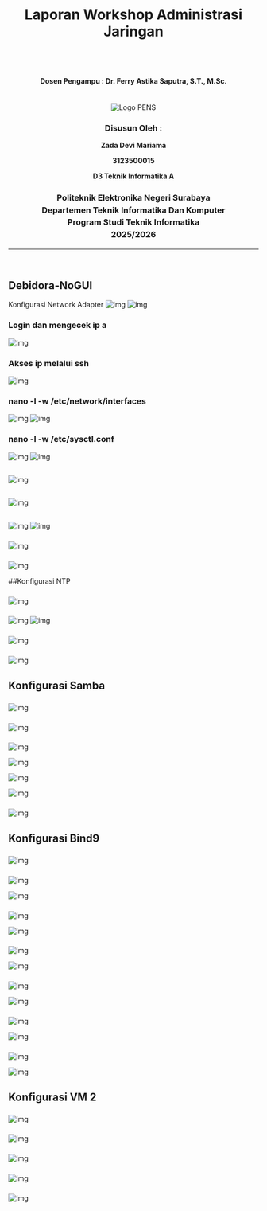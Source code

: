 <div align="center">
  <h1 style="text-align: center;font-weight: bold">Laporan Workshop Administrasi Jaringan<br></h1>
  <h2 style="text-align: center;"><br></h2>
  <h4 style="text-align: center;">Dosen Pengampu : Dr. Ferry Astika Saputra, S.T., M.Sc.</h4>
</div>
<br />
<div align="center">
  <img src="https://i.ibb.co/DC3QHnM/logo-pens.png" alt="Logo PENS">
  <h3 style="text-align: center;">Disusun Oleh :</h3>
  <p style="text-align: center;">
  <strong>Zada Devi Mariama</strong>
  </p>
  <p style="text-align: center;">
  <strong>3123500015</strong>
  </p>
  <p style="text-align: center;">
  <strong> D3 Teknik Informatika A</strong>
  </p>

<h3 style="text-align: center;line-height: 1.5">Politeknik Elektronika Negeri Surabaya<br>Departemen Teknik Informatika Dan Komputer<br>Program Studi Teknik Informatika<br>2025/2026</h3>
  <hr>
</div> 
<br>

## Debidora-NoGUI
Konfigurasi Network Adapter
![img](/assets/week-6/1.png)
![img](/assets/week-6/1.png)

### Login dan mengecek ip a
![img](/assets/week-6/3.png)

### Akses ip melalui ssh
![img](/assets/week-6/4.png)

###  nano -l -w /etc/network/interfaces
![img](/assets/week-6/5-1.png)
![img](/assets/week-6/5.png)

### nano -l -w /etc/sysctl.conf

![img](/assets/week-6/6-1.png)
![img](/assets/week-6/6.png)

## 

![img](/assets/week-6/7.png)

##
![img](/assets/week-6/8.png)

##
![img](/assets/week-6/9-1.png)
![img](/assets/week-6/9.png)

###
![img](/assets/week-6/10.png)

###
![img](/assets/week-6/11.png)

##Konfigurasi NTP

###
![img](/assets/week-6/ntp/1.png)

###
![img](/assets/week-6/ntp/2-1.png)
![img](/assets/week-6/ntp/2.png)

###
![img](/assets/week-6/ntp/3.png)

###
![img](/assets/week-6/ntp/4.png)

## Konfigurasi Samba

###
![img](/assets/week-6/samba/1.png)

###
![img](/assets/week-6/samba/2.png)

###
![img](/assets/week-6/samba/3-1.png)

![img](/assets/week-6/samba/3-2.png)

![img](/assets/week-6/samba/3-3.png)

![img](/assets/week-6/samba/3-4.png)

###
![img](/assets/week-6/samba/4.png)

## Konfigurasi Bind9

###
![img](/assets/week-6/bind/1.png)

###
![img](/assets/week-6/bind/2-1.png)

![img](/assets/week-6/bind/2.png)

###
![img](/assets/week-6/bind/3-1.png)

![img](/assets/week-6/bind/3.png)

###
![img](/assets/week-6/bind/4-1.png)

![img](/assets/week-6/bind/4.png)

###
![img](/assets/week-6/bind/5-1.png)

![img](/assets/week-6/bind/5.png)

###
![img](/assets/week-6/bind/6-1.png)

![img](/assets/week-6/bind/6.png)

###
![img](/assets/week-6/bind/7-1.png)

![img](/assets/week-6/bind/7.png)

## Konfigurasi VM 2

###
![img](/assets/week-6/vm2/1.png)

###
![img](/assets/week-6/vm2/2.png)

###
![img](/assets/week-6/vm2/file.png)

###
![img](/assets/week-6/vm2/3.png)

###
![img](/assets/week-6/vm2/4.png)


